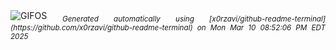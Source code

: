 <div align="justify">
<picture>
    <source media="(prefers-color-scheme: dark)" srcset="https://i.ibb.co/8Dv0FVcv/output-gif.gif">
    <source media="(prefers-color-scheme: light)" srcset="https://i.ibb.co/8Dv0FVcv/output-gif.gif">
    <img alt="GIFOS" src="https://i.ibb.co/8Dv0FVcv/output-gif.gif">
</picture>
<sub><i>Generated automatically using [x0rzavi/github-readme-terminal](https://github.com/x0rzavi/github-readme-terminal) on Mon Mar 10 08:52:06 PM EDT 2025</i></sub>
</div>

<!--  -->